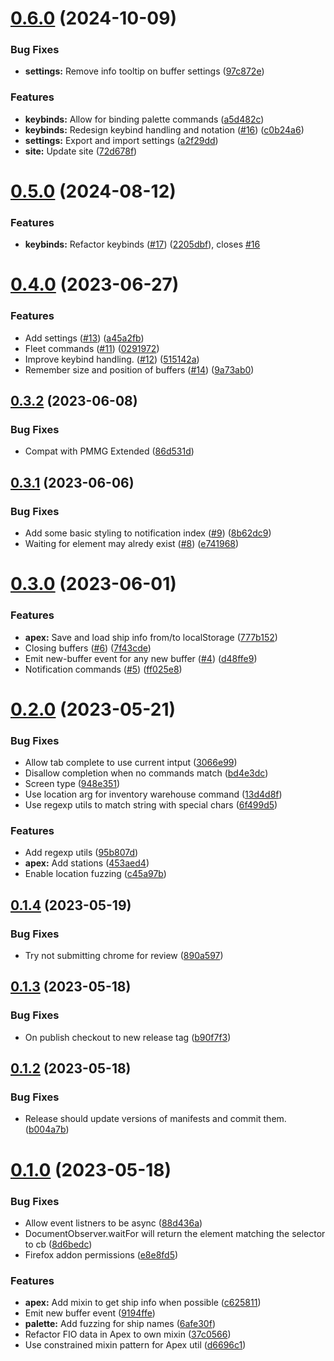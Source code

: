 # [0.6.0](https://github.com/Otard95/prun-palette/compare/v0.5.0...v0.6.0) (2024-10-09)


### Bug Fixes

* **settings:** Remove info tooltip on buffer settings ([97c872e](https://github.com/Otard95/prun-palette/commit/97c872efabeab6f389a22405557416c575aad18a))


### Features

* **keybinds:** Allow for binding palette commands ([a5d482c](https://github.com/Otard95/prun-palette/commit/a5d482cf53c03346f947c95060c5990cbd269446))
* **keybinds:** Redesign keybind handling and notation ([#16](https://github.com/Otard95/prun-palette/issues/16)) ([c0b24a6](https://github.com/Otard95/prun-palette/commit/c0b24a6cbb40d5edc6f91eada3e20b2f7b56e159))
* **settings:** Export and import settings ([a2f29dd](https://github.com/Otard95/prun-palette/commit/a2f29dd77f2d043d0cbf2054352b0bc70ea858d3))
* **site:** Update site ([72d678f](https://github.com/Otard95/prun-palette/commit/72d678f2eb64ed34f66701ad46a2f5a042c6a89b))

# [0.5.0](https://github.com/Otard95/prun-palette/compare/v0.4.0...v0.5.0) (2024-08-12)


### Features

* **keybinds:** Refactor keybinds ([#17](https://github.com/Otard95/prun-palette/issues/17)) ([2205dbf](https://github.com/Otard95/prun-palette/commit/2205dbf8b70a2f3c34633d5a4bad481f5cd6c288)), closes [#16](https://github.com/Otard95/prun-palette/issues/16)

# [0.4.0](https://github.com/Otard95/prun-palette/compare/v0.3.2...v0.4.0) (2023-06-27)


### Features

* Add settings ([#13](https://github.com/Otard95/prun-palette/issues/13)) ([a45a2fb](https://github.com/Otard95/prun-palette/commit/a45a2fbc1f3205c428258ebf6f9abd83c71197bb))
* Fleet commands ([#11](https://github.com/Otard95/prun-palette/issues/11)) ([0291972](https://github.com/Otard95/prun-palette/commit/02919728e2d72900131ea337ae329c6b265f159b))
* Improve keybind handling. ([#12](https://github.com/Otard95/prun-palette/issues/12)) ([515142a](https://github.com/Otard95/prun-palette/commit/515142a4e6cd011598775c179143e5accc72af3b))
* Remember size and position of buffers ([#14](https://github.com/Otard95/prun-palette/issues/14)) ([9a73ab0](https://github.com/Otard95/prun-palette/commit/9a73ab0b9f593a93b05a2b07049cbf340605290f))

## [0.3.2](https://github.com/Otard95/prun-palette/compare/v0.3.1...v0.3.2) (2023-06-08)


### Bug Fixes

* Compat with PMMG Extended ([86d531d](https://github.com/Otard95/prun-palette/commit/86d531deecd0a33a2565ad9b60ca840f49892538))

## [0.3.1](https://github.com/Otard95/prun-palette/compare/v0.3.0...v0.3.1) (2023-06-06)


### Bug Fixes

* Add some basic styling to notification index ([#9](https://github.com/Otard95/prun-palette/issues/9)) ([8b62dc9](https://github.com/Otard95/prun-palette/commit/8b62dc936d671a051160149bb78a742c29e970c9))
* Waiting for element may alredy exist ([#8](https://github.com/Otard95/prun-palette/issues/8)) ([e741968](https://github.com/Otard95/prun-palette/commit/e741968d145c7e09bf4f5218aa9d2cdd3640ea76))

# [0.3.0](https://github.com/Otard95/prun-palette/compare/v0.2.0...v0.3.0) (2023-06-01)


### Features

* **apex:** Save and load ship info from/to localStorage ([777b152](https://github.com/Otard95/prun-palette/commit/777b152f05baef452cef697ce84e27211df44a0c))
* Closing buffers ([#6](https://github.com/Otard95/prun-palette/issues/6)) ([7f43cde](https://github.com/Otard95/prun-palette/commit/7f43cdee21a1604e2e9efd7bea9617397b02ed40))
* Emit new-buffer event for any new buffer ([#4](https://github.com/Otard95/prun-palette/issues/4)) ([d48ffe9](https://github.com/Otard95/prun-palette/commit/d48ffe93c800dc003548e6686b65237e869017e3))
* Notification commands ([#5](https://github.com/Otard95/prun-palette/issues/5)) ([ff025e8](https://github.com/Otard95/prun-palette/commit/ff025e8498e2f6c71d4505b93f3308fd65d80ba2))

# [0.2.0](https://github.com/Otard95/prun-palette/compare/v0.1.4...v0.2.0) (2023-05-21)


### Bug Fixes

* Allow tab complete to use current intput ([3066e99](https://github.com/Otard95/prun-palette/commit/3066e99e3fbf0359267830ce8c53e2e3ac1f1a57))
* Disallow completion when no commands match ([bd4e3dc](https://github.com/Otard95/prun-palette/commit/bd4e3dc080bceda94503beb0679bcf6723df9296))
* Screen type ([948e351](https://github.com/Otard95/prun-palette/commit/948e351462291150210f7918cc38a49c8925d68c))
* Use location arg for inventory warehouse command ([13d4d8f](https://github.com/Otard95/prun-palette/commit/13d4d8ff4aab67feaa592b0b89d983b254fb5bce))
* Use regexp utils to match string with special chars ([6f499d5](https://github.com/Otard95/prun-palette/commit/6f499d5536e061632862504ceff2f4e9d2010f20))


### Features

* Add regexp utils ([95b807d](https://github.com/Otard95/prun-palette/commit/95b807dd83e1c536ae1f35b48d7fb31d6512351b))
* **apex:** Add stations ([453aed4](https://github.com/Otard95/prun-palette/commit/453aed4c675ebaa20b1e0dd58c1c3b0a05d69fc6))
* Enable location fuzzing ([c45a97b](https://github.com/Otard95/prun-palette/commit/c45a97bb033a5493251d24c2761e4480e6fc38cc))

## [0.1.4](https://github.com/Otard95/prun-palette/compare/v0.1.3...v0.1.4) (2023-05-19)


### Bug Fixes

* Try not submitting chrome for review ([890a597](https://github.com/Otard95/prun-palette/commit/890a597131b2ac847c226755fed03531815262c6))

## [0.1.3](https://github.com/Otard95/prun-palette/compare/v0.1.2...v0.1.3) (2023-05-18)


### Bug Fixes

* On publish checkout to new release tag ([b90f7f3](https://github.com/Otard95/prun-palette/commit/b90f7f3a4eecfbb2b7172145afb3387fe58eafa7))

## [0.1.2](https://github.com/Otard95/prun-palette/compare/v0.1.1...v0.1.2) (2023-05-18)


### Bug Fixes

* Release should update versions of manifests and commit them. ([b004a7b](https://github.com/Otard95/prun-palette/commit/b004a7bf9483ecc681bea5b95b321a0908763ab2))

# [0.1.0](https://github.com/Otard95/prun-palette/compare/v0.0.1...v0.1.0) (2023-05-18)


### Bug Fixes

* Allow event listners to be async ([88d436a](https://github.com/Otard95/prun-palette/commit/88d436a937f6d8eb95b5c8d690fcea20424df1b8))
* DocumentObserver.waitFor will return the element matching the selector to cb ([8d6bedc](https://github.com/Otard95/prun-palette/commit/8d6bedc0632f8b2f586d80b47d3169f7e1190f10))
* Firefox addon permissions ([e8e8fd5](https://github.com/Otard95/prun-palette/commit/e8e8fd5daeb048ff244d14d7195fb35b2204102d))


### Features

* **apex:** Add mixin to get ship info when possible ([c625811](https://github.com/Otard95/prun-palette/commit/c62581125502c36539109449cae462d987044abd))
* Emit new buffer event ([9194ffe](https://github.com/Otard95/prun-palette/commit/9194ffe043b4f77106ddb92b23f34a0be3ef431e))
* **palette:** Add fuzzing for ship names ([6afe30f](https://github.com/Otard95/prun-palette/commit/6afe30f40dd2eb197ba19c1477ad7364f5d3f242))
* Refactor FIO data in Apex to own mixin ([37c0566](https://github.com/Otard95/prun-palette/commit/37c05665d892ff83fd97643e30e50c22d6a80ac4))
* Use constrained mixin pattern for Apex util ([d6696c1](https://github.com/Otard95/prun-palette/commit/d6696c1cb3f7e7a091ebeda72d10d3cfe539167a))
